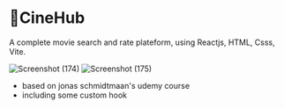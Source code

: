 # 🍿CineHub

A complete movie search and rate plateform, using Reactjs, HTML, Csss, Vite.

![Screenshot (174)](https://github.com/naleilan/CineHub/assets/7776224/c8e0a4bf-3d96-4037-b05b-2acc0f140085)
![Screenshot (175)](https://github.com/naleilan/CineHub/assets/7776224/2da9225e-ade6-468b-b242-75d79ab2e44c)

* based on jonas schmidtmaan's udemy course
* including some custom hook
